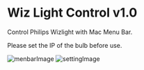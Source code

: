 Wiz Light Control v1.0
================================
Control Philips Wizlight with Mac Menu Bar.

Please set the IP of the bulb before use.

![menbarImage](https://user-images.githubusercontent.com/77834399/212459176-957731c2-eb0e-40ab-96a0-d26f5490e486.png)
![settingImage](https://user-images.githubusercontent.com/77834399/212459300-ab194b95-33fe-40c8-a435-f76e9fef3554.png)
